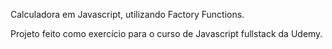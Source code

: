 Calculadora em Javascript, utilizando Factory Functions.

Projeto feito como exercício para o curso de Javascript fullstack da Udemy.
